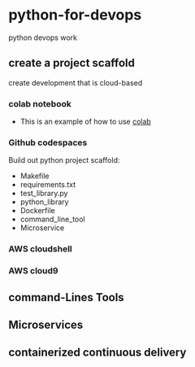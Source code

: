 # python-for-devops
python devops work

## create a project scaffold

create development that is cloud-based

### colab notebook

* This is an example of how to use [colab](https://github.com/Kamatey/python-for-devops/blob/main/getting_started_python.ipynb)
  
### Github codespaces
Build out python project scaffold:
* Makefile
* requirements.txt
* test_library.py
* python_library
* Dockerfile
* command_line_tool
* Microservice

  
### AWS cloudshell
### AWS cloud9

## command-Lines Tools
## Microservices
## containerized continuous delivery
